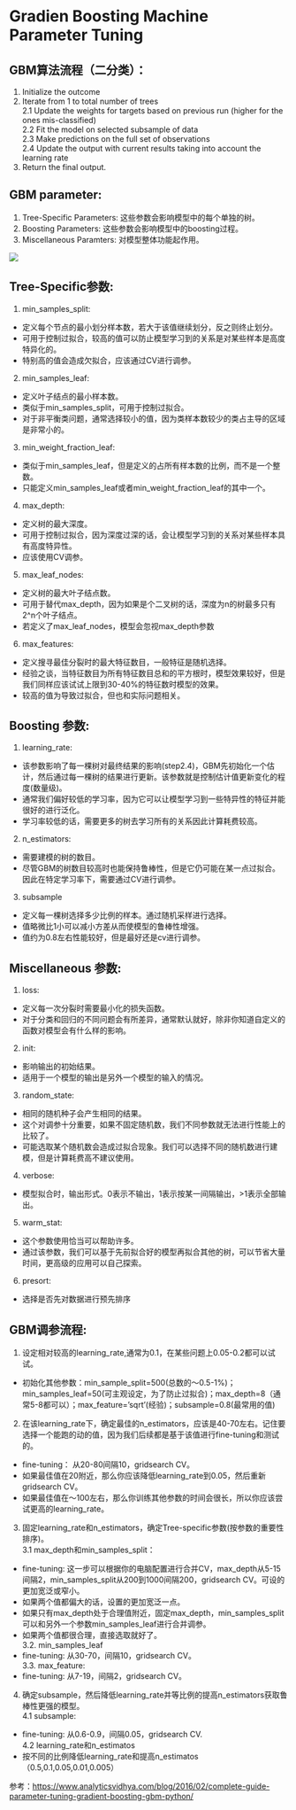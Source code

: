 # Gradien Boosting Machine Parameter Tuning

## GBM算法流程（二分类）：
1. Initialize the outcome
2. Iterate from 1 to total number of trees <br>
  2.1 Update the weights for targets based on previous run (higher for the ones mis-classified) <br>
  2.2 Fit the model on selected subsample of data <br>
  2.3 Make predictions on the full set of observations <br>
  2.4 Update the output with current results taking into account the learning rate <br>
3. Return the final output.

## GBM parameter:
1.	Tree-Specific Parameters: 这些参数会影响模型中的每个单独的树。
2.	Boosting Parameters: 这些参数会影响模型中的boosting过程。
3.	Miscellaneous Paramters: 对模型整体功能起作用。

![](https://www.analyticsvidhya.com/wp-content/uploads/2016/02/tree-infographic.png)

## Tree-Specific参数:
1.	min_samples_split: 
*	定义每个节点的最小划分样本数，若大于该值继续划分，反之则终止划分。
*	可用于控制过拟合，较高的值可以防止模型学习到的关系是对某些样本是高度特异化的。
*	特别高的值会造成欠拟合，应该通过CV进行调参。
2.	min_samples_leaf:
*	定义叶子结点的最小样本数。
*	类似于min_samples_split，可用于控制过拟合。
*	对于非平衡类问题，通常选择较小的值，因为类样本数较少的类占主导的区域是非常小的。
3.	min_weight_fraction_leaf:
*	类似于min_samples_leaf，但是定义的占所有样本数的比例，而不是一个整数。
*	只能定义min_samples_leaf或者min_weight_fraction_leaf的其中一个。
4.	max_depth:
*	定义树的最大深度。
*	可用于控制过拟合，因为深度过深的话，会让模型学习到的关系对某些样本具有高度特异性。
*	应该使用CV调参。
5.	max_leaf_nodes:
*	定义树的最大叶子结点数。
*	可用于替代max_depth，因为如果是个二叉树的话，深度为n的树最多只有2^n个叶子结点。
*	若定义了max_leaf_nodes，模型会忽视max_depth参数
6.	max_features:
*	定义搜寻最佳分裂时的最大特征数目，一般特征是随机选择。
*	经验之谈，当特征数目为所有特征数目总和的平方根时，模型效果较好，但是我们同样应该试试上限到30-40%的特征数时模型的效果。
*	较高的值为导致过拟合，但也和实际问题相关。

## Boosting 参数:
1.	learning_rate: 
*	该参数影响了每一棵树对最终结果的影响(step2.4)，GBM先初始化一个估计，然后通过每一棵树的结果进行更新。该参数就是控制估计值更新变化的程度(数量级)。
*	通常我们偏好较低的学习率，因为它可以让模型学习到一些特异性的特征并能很好的进行泛化。
*	学习率较低的话，需要更多的树去学习所有的关系因此计算耗费较高。
2.	n_estimators:
*	需要建模的树的数目。
*	尽管GBM的树数目较高时也能保持鲁棒性，但是它仍可能在某一点过拟合。因此在特定学习率下，需要通过CV进行调参。
3.	subsample
*	定义每一棵树选择多少比例的样本。通过随机采样进行选择。
*	值略微比1小可以减小方差从而使模型的鲁棒性增强。
*	值约为0.8左右性能较好，但是最好还是cv进行调参。
## Miscellaneous 参数:
1.	loss:
*	定义每一次分裂时需要最小化的损失函数。
*	对于分类和回归的不同问题会有所差异，通常默认就好，除非你知道自定义的函数对模型会有什么样的影响。
2.	init:
*	影响输出的初始结果。
*	适用于一个模型的输出是另外一个模型的输入的情况。
3.	random_state:
*	相同的随机种子会产生相同的结果。
*	这个对调参十分重要，如果不固定随机数，我们不同参数就无法进行性能上的比较了。
*	可能选取某个随机数会造成过拟合现象。我们可以选择不同的随机数进行建模，但是计算耗费高不建议使用。
4.	verbose:
*	模型拟合时，输出形式。0表示不输出，1表示按某一间隔输出，>1表示全部输出。
5.	warm_stat:
*	这个参数使用恰当可以帮助许多。
*	通过该参数，我们可以基于先前拟合好的模型再拟合其他的树，可以节省大量时间，更高级的应用可以自己探索。
6.	presort:
*	选择是否先对数据进行预先排序

## GBM调参流程:
1.	设定相对较高的learning_rate,通常为0.1，在某些问题上0.05-0.2都可以试试。
*	初始化其他参数：min_sample_split=500(总数的～0.5-1%)；min_samples_leaf=50(可主观设定，为了防止过拟合)；max_depth=8（通常5-8都可以）；max_feature=’sqrt’(经验)；subsample=0.8(最常用的值)
2.	在该learning_rate下，确定最佳的n_estimators，应该是40-70左右。记住要选择一个能跑的动的值，因为我们后续都是基于该值进行fine-tuning和测试的。
*	fine-tuning： 从20-80间隔10，gridsearch CV。
  *	如果最佳值在20附近，那么你应该降低learning_rate到0.05，然后重新gridsearch CV。
  *	如果最佳值在～100左右，那么你训练其他参数的时间会很长，所以你应该尝试更高的learning_rate。
3.	固定learning_rate和n_estimators，确定Tree-specific参数(按参数的重要性排序)。 <br>
3.1	max_depth和min_samples_split：
*	fine-tuning: 这一步可以根据你的电脑配置进行合并CV，max_depth从5-15间隔2，min_samples_split从200到1000间隔200，gridsearch CV。可设的更加宽泛或窄小。
  *	如果两个值都偏大的话，设置的更加宽泛一点。
  *	如果只有max_depth处于合理值附近，固定max_depth，min_samples_split可以和另外一个参数min_samples_leaf进行合并调参。
  *	如果两个值都很合理，直接选取就好了。 <br>
3.2.	min_samples_leaf
*	fine-tuning: 从30-70，间隔10，gridsearch CV。 <br>
3.3.	max_feature:
*	fine-tuning: 从7-19，间隔2，gridsearch CV。
4.	确定subsample，然后降低learning_rate并等比例的提高n_estimators获取鲁棒性更强的模型。 <br>
4.1	subsample:
*	fine-tuning: 从0.6-0.9，间隔0.05，gridsearch CV. <br>
4.2	learning_rate和n_estimatos
*	按不同的比例降低learning_rate和提高n_estimatos（0.5,0.1,0.05,0.01,0.005）

参考：https://www.analyticsvidhya.com/blog/2016/02/complete-guide-parameter-tuning-gradient-boosting-gbm-python/
